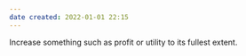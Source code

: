 ```yaml
---
date created: 2022-01-01 22:15
---
```


Increase something such as profit or utility to its fullest extent.
